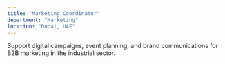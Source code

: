 ```yaml
---
title: "Marketing Coordinator"
department: "Marketing"
location: "Dubai, UAE"
---
```


Support digital campaigns, event planning, and brand communications for B2B marketing in the industrial sector.
